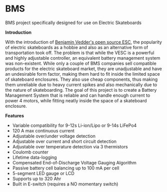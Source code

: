 # BMS
BMS project specifically designed for use on Electric Skateboards

**Introduction**

With the introduction of [Benjamin Vedder's open source ESC](https://github.com/vedderb/bldc-hardware), the popularity of electric skateboards as a hobbie and also as an alternative form of transportation took off. The problem is that while the VESC is a powerful and highly adjustable controller, an equivalent battery management system was non-existent. While only a couple of BMS companies sell compatible products for the electric skateboard market, they are unadjustable and have an undesirable form factor, making them hard to fit inside the limited space of skateboard enclosures. They also use cheap components, thus making them unreliable due to heavy current spikes and also mechanically due to the nature of skateboarding. The goal of this project is to create a Battery Management System that is reliable and can handle enough current to power 4 motors, while fitting neatly inside the space of a skateboard enclosure.

**Features**

* Variable compatibility for 9-12s Li-ion/Lipo or 9-14s LiFePo4    
* 120 A max continuous current
* Adjustable over/under voltage detection
* Adjustable over current and short circuit detection
* Adjustable over temperature detection via 3 thermistors
* Coulomb counter
* Lifetime data-logging
* Compensated End-of-Discharge Voltage Gauging Algorithm
* Passive battery cell balancing up to 100 mA per cell
* 5-segment LED gauge or LCD
* Supports up to 320 Ahr
* Built in E-switch (requires a NO momentary switch)

